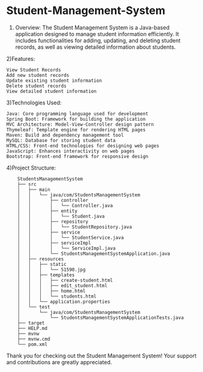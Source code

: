 # Student-Management-System

1) Overview:
    The Student Management System is a Java-based application designed to manage student information efficiently. It includes functionalities for adding, updating, and deleting student records, as well as viewing detailed information about students.

2)Features:

    View Student Records
    Add new student records
    Update existing student information
    Delete student records
    View detailed student information

3)Technologies Used:

    Java: Core programming language used for development
    Spring Boot: Framework for building the application
    MVC Architecture: Model-View-Controller design pattern
    Thymeleaf: Template engine for rendering HTML pages
    Maven: Build and dependency management tool
    MySQL: Database for storing student data
    HTML/CSS: Front-end technologies for designing web pages
    JavaScript: Enhances interactivity on web pages
    Bootstrap: Front-end framework for responsive design
    

4)Project Structure:

        StudentsManagementSystem
        ├── src
        │   ├── main
        │   │   └── java/com/StudentsManagementSystem
        │   │       ├── controller
        │   │       │   └── Controller.java
        │   │       ├── entity
        │   │       │   └── Student.java
        │   │       ├── repository
        │   │       │   └── StudentRepository.java
        │   │       ├── service
        │   │       │   └── StudentService.java
        │   │       ├── serviceImpl
        │   │       │   └── ServiceImpl.java
        │   │       └── StudentsManagementSystemApplication.java
        │   ├── resources
        │   │   ├── static
        │   │   │   └── 51590.jpg
        │   │   ├── templates
        │   │   │   ├── create-student.html
        │   │   │   ├── edit_student.html
        │   │   │   ├── home.html
        │   │   │   └── students.html
        │   │   └── application.properties
        │   └── test
        │       └── java/com/StudentsManagementSystem
        │           └── StudentsManagementSystemApplicationTests.java
        ├── target
        ├── HELP.md
        ├── mvnw
        ├── mvnw.cmd
        └── pom.xml


Thank you for checking out the Student Management System! Your support and contributions are greatly appreciated.

